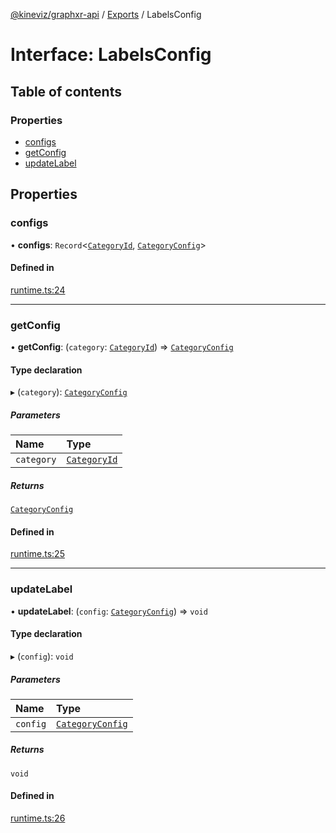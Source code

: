 [@kineviz/graphxr-api](../README.md) / [Exports](../modules.md) / LabelsConfig

# Interface: LabelsConfig

## Table of contents

### Properties

- [configs](LabelsConfig.md#configs)
- [getConfig](LabelsConfig.md#getconfig)
- [updateLabel](LabelsConfig.md#updatelabel)

## Properties

### configs

• **configs**: `Record`<[`CategoryId`](../modules.md#categoryid), [`CategoryConfig`](CategoryConfig.md)\>

#### Defined in

[runtime.ts:24](https://bitbucket.org/kineviz/graphxr-api/src/c752a8c/src/runtime.ts#lines-24)

___

### getConfig

• **getConfig**: (`category`: [`CategoryId`](../modules.md#categoryid)) => [`CategoryConfig`](CategoryConfig.md)

#### Type declaration

▸ (`category`): [`CategoryConfig`](CategoryConfig.md)

##### Parameters

| Name | Type |
| :------ | :------ |
| `category` | [`CategoryId`](../modules.md#categoryid) |

##### Returns

[`CategoryConfig`](CategoryConfig.md)

#### Defined in

[runtime.ts:25](https://bitbucket.org/kineviz/graphxr-api/src/c752a8c/src/runtime.ts#lines-25)

___

### updateLabel

• **updateLabel**: (`config`: [`CategoryConfig`](CategoryConfig.md)) => `void`

#### Type declaration

▸ (`config`): `void`

##### Parameters

| Name | Type |
| :------ | :------ |
| `config` | [`CategoryConfig`](CategoryConfig.md) |

##### Returns

`void`

#### Defined in

[runtime.ts:26](https://bitbucket.org/kineviz/graphxr-api/src/c752a8c/src/runtime.ts#lines-26)
